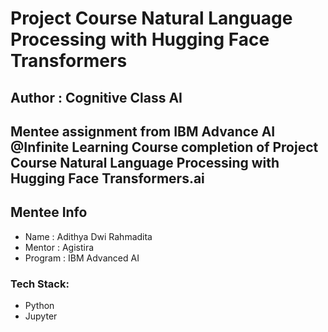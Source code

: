 # Project Course Natural Language Processing with Hugging Face Transformers
## Author  : Cognitive Class AI

## Mentee assignment from IBM Advance AI @Infinite Learning Course completion of Project Course Natural Language Processing with Hugging Face Transformers.ai

## Mentee Info
- Name      : Adithya Dwi Rahmadita
- Mentor    : Agistira
- Program   : IBM Advanced AI 
### Tech Stack:
- Python
- Jupyter
